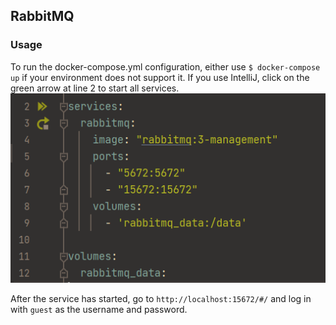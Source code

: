 ## RabbitMQ
### Usage
To run the docker-compose.yml configuration, either use `$ docker-compose up` if your environment does not support it.
If you use IntelliJ, click on the green arrow at line 2 to start all services.
![img.png](img.png)

After the service has started, go to `http://localhost:15672/#/` and log in with `guest` as the username and password.
